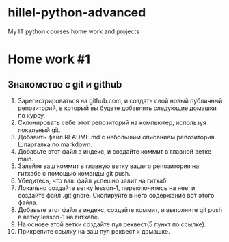 # hillel-python-advanced
My IT python courses home work and projects

# Home work #1
## Знакомство с git и github

1. Зарегистрироваться на github.com, и создать свой новый публичный репозиторий, в который вы будете добавлять следующие домашки по курсу.
2. Склонировать себе этот репозиторий на компьютер, используя локальный git.
3. Добавить файл README.md с небольшим описанием репозитория. Шпаргалка по markdown.
4. Добавьте этот файл в индекс, и создайте коммит в главной ветке main.
5. Залейте ваш коммит в главную ветку вашего репозитория на гитхабе с помощью команды git push.
6. Убедитесь, что ваш файл успешно залит на гитхаб.
7. Локально создайте ветку lesson-1, переключитесь на нее, и создайте файл .gitignore. Скопируйте в него содержание вот этого файла.
8. Добавьте этот файл в индекс, создайте коммит, и выполните git push в ветку lesson-1 на гитхабе.
9. На основе этой ветки создайте пул реквест(5 пункт по ссылке).
10. Прикрепите ссылку на ваш пул реквест к домашке.

